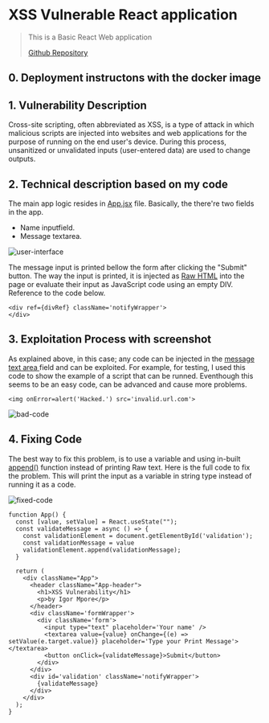 # XSS Vulnerable React application

> This is a Basic React Web application
>
> [Github Repository](https://github.com/desmigor/xss-vulnerable-app)

## 0. Deployment instructons with the docker image
## 1. Vulnerability Description
Cross-site scripting, often abbreviated as XSS, is a type of attack in which malicious scripts are injected into websites and web applications for the purpose of running on the end user's device. During this process, unsanitized or unvalidated inputs (user-entered data) are used to change outputs.
## 2. Technical description based on my code
The main app logic resides in [App.jsx]() file. Basically, the there're two fields in the app.
- Name inputfield.
- Message textarea.

![user-interface]()

The message input is printed bellow the form after clicking the "Submit" button. The way the input is printed, it is injected as <u>Raw HTML</u> into the page or evaluate their input as JavaScript code using an empty DIV. Reference to the code below.

```
<div ref={divRef} className='notifyWrapper'>
</div>
```

## 3. Exploitation Process with screenshot

As explained above, in this case; any code can be injected in the <u> message text area </u>field and can be exploited. For example, for testing, I used this code to show the example of a script that can be runned. Eventhough this seems to be an easy code, can be advanced and cause more problems.

```
<img onError=alert('Hacked.') src='invalid.url.com'>
```
![bad-code]()

## 4. Fixing Code

The best way to fix this problem, is to use a variable and using in-built <u>append()</u> function instead of printing Raw text. Here is the full code to fix the problem. This will print the input as a variable in string type instead of running it as a code.

![fixed-code]()

```
function App() {
  const [value, setValue] = React.useState("");
  const validateMessage = async () => {
    const validationElement = document.getElementById('validation');
    const validationMessage = value
    validationElement.append(validationMessage);
  }

  return (
    <div className="App">
      <header className="App-header">
        <h1>XSS Vulnerability</h1>
        <p>by Igor Mpore</p>
      </header>
      <div className='formWrapper'>
        <div className='form'>
          <input type="text" placeholder='Your name' />
          <textarea value={value} onChange={(e) => setValue(e.target.value)} placeholder='Type your Print Message'></textarea>
          <button onClick={validateMessage}>Submit</button>
        </div>
      </div>
      <div id='validation' className='notifyWrapper'>
        {validateMessage}
      </div>
    </div>
  );
}
```